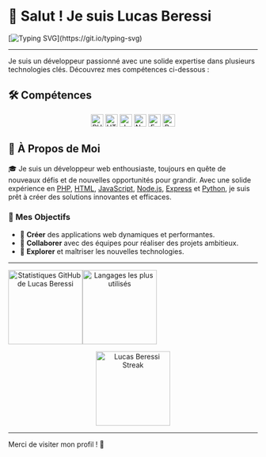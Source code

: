 # 👋 Salut ! Je suis Lucas Beressi

[![Typing SVG](https://readme-typing-svg.demolab.com?font=Fira+Code&size=20&pause=1000&color=purple&center=true&vCenter=true&width=435&lines=Bienvenue+sur+mon+profil+GitHub!;Je+suis+un+d%C3%A9veloppeur+passionn%C3%A9;Toujours+pr%C3%AAt+pour+de+nouveaux+d%C3%A9fis!)](https://git.io/typing-svg)

---

Je suis un développeur passionné avec une solide expertise dans plusieurs technologies clés. Découvrez mes compétences ci-dessous :

## 🛠️ Compétences

<div align="center">
  <img src="https://img.shields.io/badge/PHP-4%2F5-green" alt="PHP" height="25"/>
  <img src="https://img.shields.io/badge/HTML-5%2F5-blue" alt="HTML" height="25"/>
  <img src="https://img.shields.io/badge/JavaScript-4%2F5-yellow" alt="JavaScript" height="25"/>
  <img src="https://img.shields.io/badge/Node.js-4%2F5-green" alt="Node.js" height="25"/>
  <img src="https://img.shields.io/badge/Express-4%2F5-lightgrey" alt="Express" height="25"/>
  <img src="https://img.shields.io/badge/Python-4%2F5-purple" alt="Python" height="25"/>
</div>

## 🧩 À Propos de Moi

🎓 Je suis un développeur web enthousiaste, toujours en quête de nouveaux défis et de nouvelles opportunités pour grandir. Avec une solide expérience en [PHP](https://www.php.net/), [HTML](https://developer.mozilla.org/fr/docs/Web/HTML), [JavaScript](https://developer.mozilla.org/fr/docs/Web/JavaScript), [Node.js](https://nodejs.org/), [Express](https://expressjs.com/) et [Python](https://www.python.org/), je suis prêt à créer des solutions innovantes et efficaces.

### 🎯 Mes Objectifs

- 🚀 **Créer** des applications web dynamiques et performantes.
- 🤝 **Collaborer** avec des équipes pour réaliser des projets ambitieux.
- 🧠 **Explorer** et maîtriser les nouvelles technologies.

---

<p align="center" style="display:flex">
  <img src="https://github-readme-stats.vercel.app/api?username=BeressiLucas&show_icons=true&theme=radical" alt="Statistiques GitHub de Lucas Beressi" height="150"/>
  <img src="https://github-readme-stats.vercel.app/api/top-langs/?username=BeressiLucas&layout=compact&theme=radical" alt="Langages les plus utilisés" height="150"/>
</p>

<p align="center">
  <img src="https://github-readme-streak-stats.herokuapp.com/?user=BeressiLucas&theme=radical" alt="Lucas Beressi Streak" height="150"/>
</p>

---

Merci de visiter mon profil ! 🚀
